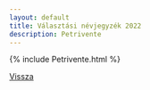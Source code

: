 ```yaml
---
layout: default
title: Választási névjegyzék 2022
description: Petrivente
---
```


{% include Petrivente.html %}

[Vissza](./)